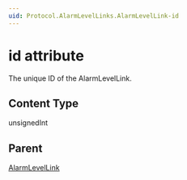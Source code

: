 ```yaml
---
uid: Protocol.AlarmLevelLinks.AlarmLevelLink-id
---
```


# id attribute

The unique ID of the AlarmLevelLink.

## Content Type

unsignedInt

## Parent

[AlarmLevelLink](xref:Protocol.AlarmLevelLinks.AlarmLevelLink)
